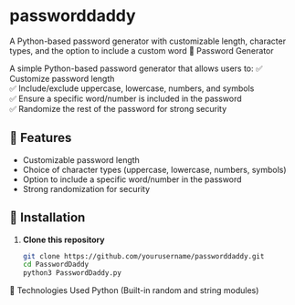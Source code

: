 # passworddaddy
A Python-based password generator with customizable length, character types, and the option to include a custom word
 🔐 Password Generator

A simple Python-based password generator that allows users to:
✅ Customize password length  
✅ Include/exclude uppercase, lowercase, numbers, and symbols  
✅ Ensure a specific word/number is included in the password  
✅ Randomize the rest of the password for strong security  

## 🚀 Features
- Customizable password length
- Choice of character types (uppercase, lowercase, numbers, symbols)
- Option to include a specific word/number in the password
- Strong randomization for security

## 📌 Installation
1. **Clone this repository**  
   ```bash
   git clone https://github.com/yourusername/passworddaddy.git
   cd PasswordDaddy
   python3 PasswordDaddy.py

🔧 Technologies Used
Python (Built-in random and string modules)
